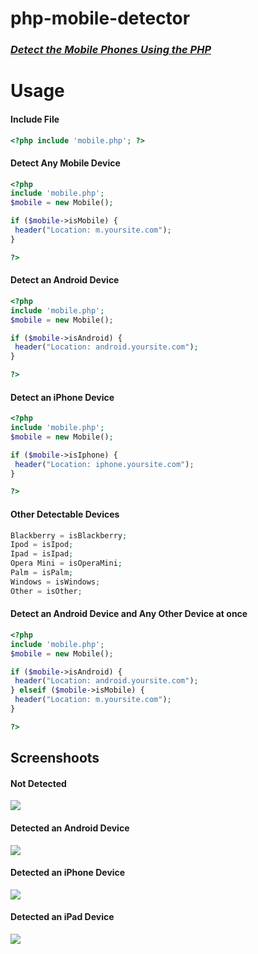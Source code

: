 php-mobile-detector
===================

<h3><u><i>Detect the Mobile Phones Using the PHP</i></u></h3>


Usage
===================


<h4>Include File</h4>

```php
<?php include 'mobile.php'; ?> 
```



<h4>Detect Any Mobile Device</h4>


```php
<?php 
include 'mobile.php';
$mobile = new Mobile();

if ($mobile->isMobile) {
 header("Location: m.yoursite.com");
}

?>
```


<h4>Detect an Android Device</h4>

```php
<?php
include 'mobile.php';
$mobile = new Mobile();

if ($mobile->isAndroid) {
 header("Location: android.yoursite.com");
}

?>
```



<h4>Detect an iPhone Device</h4>

```php
<?php
include 'mobile.php';
$mobile = new Mobile();

if ($mobile->isIphone) {
 header("Location: iphone.yoursite.com");
}

?>
```




<h4>Other Detectable Devices</h4>

```php
Blackberry = isBlackberry;
Ipod = isIpod;
Ipad = isIpad;
Opera Mini = isOperaMini; 
Palm = isPalm;
Windows = isWindows; 
Other = isOther; 
```




<h4>Detect an Android Device and Any Other Device at once</h4>

```php
<?php
include 'mobile.php';
$mobile = new Mobile();

if ($mobile->isAndroid) {
 header("Location: android.yoursite.com");
} elseif ($mobile->isMobile) {
 header("Location: m.yoursite.com");
}

?>
```



Screenshoots
--

<h4>Not Detected</h4>
<img src="http://i.imgur.com/KvsuXTH.png" />

<h4>Detected an Android Device</h4>
<img src="http://i.imgur.com/ncT5Qng.png" />

<h4>Detected an iPhone Device</h4>
<img src="http://i.imgur.com/AxH1gGE.png" />

<h4>Detected an iPad Device</h4>
<img src="http://i.imgur.com/Jth9QVU.png" />
